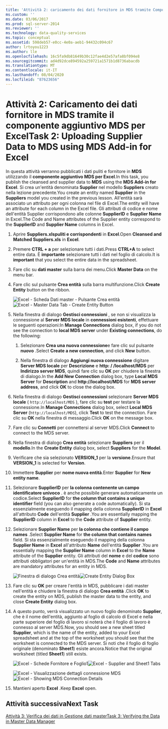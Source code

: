 ```yaml
---
title: 'Attività 2: caricamento dei dati fornitore in MDS tramite Componente aggiuntivo MDS per Excel | Microsoft Docs'
ms.custom: ''
ms.date: 03/06/2017
ms.prod: sql-server-2014
ms.reviewer: ''
ms.technology: data-quality-services
ms.topic: conceptual
ms.assetid: 598deb57-e0cc-4e0a-aeb1-94432c094c67
author: lrtoyou1223
ms.author: lle
ms.openlocfilehash: 16c5fa9db81649b30c12fae4d2e57afa8bf094e8
ms.sourcegitcommit: ad4d92dce894592a259721a1571b1d8736abacdb
ms.translationtype: MT
ms.contentlocale: it-IT
ms.lasthandoff: 08/04/2020
ms.locfileid: "87623656"
---
```

# <a name="task-2-uploading-supplier-data-to-mds-using-mds-add-in-for-excel"></a><span data-ttu-id="65b61-102">Attività 2: Caricamento dei dati fornitore in MDS tramite il componente aggiuntivo MDS per Excel</span><span class="sxs-lookup"><span data-stu-id="65b61-102">Task 2: Uploading Supplier Data to MDS using MDS Add-in for Excel</span></span>
  <span data-ttu-id="65b61-103">In questa attività verranno pubblicati i dati puliti e fornitore in **MDS** utilizzando il **componente aggiuntivo MDS per Excel**.</span><span class="sxs-lookup"><span data-stu-id="65b61-103">In this task, you publish the cleansed and supplier data to **MDS** using the **MDS Add-in for Excel**.</span></span> <span data-ttu-id="65b61-104">Si crea un'entità denominata **Supplier** nel modello **Suppliers** creato nella lezione precedente.</span><span class="sxs-lookup"><span data-stu-id="65b61-104">You create an entity named **Supplier** in the **Suppliers** model you created in the previous lesson.</span></span> <span data-ttu-id="65b61-105">All'entità sarà associato un attributo per ogni colonna nel file di Excel.</span><span class="sxs-lookup"><span data-stu-id="65b61-105">The entity will have an attribute for each column in the Excel file.</span></span> <span data-ttu-id="65b61-106">Gli attributi di codice e nome dell'entità Supplier corrispondono alle colonne **SupplierID** e **Supplier Name** in Excel.</span><span class="sxs-lookup"><span data-stu-id="65b61-106">The Code and Name attributes of the Supplier entity correspond to the **SupplierID** and **Supplier Name** columns in Excel.</span></span>  
  
1.  <span data-ttu-id="65b61-107">Aprire **Suppliers.xlspuliti e corrispondenti** in **Excel**.</span><span class="sxs-lookup"><span data-stu-id="65b61-107">Open **Cleansed and Matched Suppliers.xls** in **Excel**.</span></span>  
  
2.  <span data-ttu-id="65b61-108">Premere **CTRL + a** per selezionare tutti i dati.</span><span class="sxs-lookup"><span data-stu-id="65b61-108">Press **CTRL+A** to select entire data.</span></span> <span data-ttu-id="65b61-109">È **importante** selezionare tutti i dati nel foglio di calcolo.</span><span class="sxs-lookup"><span data-stu-id="65b61-109">It is **important** that you select the entire data in the spreadsheet.</span></span>  
  
3.  <span data-ttu-id="65b61-110">Fare clic su **dati master** sulla barra dei menu.</span><span class="sxs-lookup"><span data-stu-id="65b61-110">Click **Master Data** on the menu bar.</span></span>  
  
4.  <span data-ttu-id="65b61-111">Fare clic sul pulsante **Crea entità** sulla barra multifunzione.</span><span class="sxs-lookup"><span data-stu-id="65b61-111">Click **Create Entity** button on the ribbon.</span></span>  
  
     <span data-ttu-id="65b61-112">![Excel - Scheda Dati master - Pulsante Crea entità](../../2014/tutorials/media/et-ulingsdtomdsusingmdsaddinforexcel-01.jpg "Excel - Scheda Dati master - Pulsante Crea entità")</span><span class="sxs-lookup"><span data-stu-id="65b61-112">![Excel - Master Data Tab - Create Entity Button](../../2014/tutorials/media/et-ulingsdtomdsusingmdsaddinforexcel-01.jpg "Excel - Master Data Tab - Create Entity Button")</span></span>  
  
5.  <span data-ttu-id="65b61-113">Nella finestra di dialogo **Gestisci connessioni** , se non si visualizza la connessione al **Server MDS locale** in **connessioni esistenti**, effettuare le seguenti operazioni:</span><span class="sxs-lookup"><span data-stu-id="65b61-113">In **Manage Connections** dialog box, if you do not see the connection to **local MDS server** under **Existing connections**, do the following:</span></span>  
  
    1.  <span data-ttu-id="65b61-114">Selezionare **Crea una nuova connessione**e fare clic sul pulsante **nuovo** .</span><span class="sxs-lookup"><span data-stu-id="65b61-114">Select **Create a new connection**, and click **New** button.</span></span>  
  
    2.  <span data-ttu-id="65b61-115">Nella finestra di dialogo **Aggiungi nuova connessione** digitare **Server MDS locale** per **Descrizione** e **http: \/ /localhost/MDS** per **Indirizzo server MDS**, quindi fare clic su **OK** per chiudere la finestra di dialogo.</span><span class="sxs-lookup"><span data-stu-id="65b61-115">In the **Add New Connection** dialog box, type **Local MDS Server** for **Description** and **http:\//localhost/MDS** for **MDS server address**, and click **OK** to close the dialog box.</span></span>  
  
6.  <span data-ttu-id="65b61-116">Nella finestra di dialogo **Gestisci connessioni** selezionare **Server MDS locale** ( `http://localhost/MDS` ), fare clic su **test** per testare la connessione.</span><span class="sxs-lookup"><span data-stu-id="65b61-116">In **Manage Connections** dialog box, select **Local MDS Server** (`http://localhost/MDS`), click **Test** to test the connection.</span></span> <span data-ttu-id="65b61-117">Fare clic su **OK** nella finestra di messaggio.</span><span class="sxs-lookup"><span data-stu-id="65b61-117">Click **OK** on the message box.</span></span>  
  
7.  <span data-ttu-id="65b61-118">Fare clic su **Connetti** per connettersi al server MDS.</span><span class="sxs-lookup"><span data-stu-id="65b61-118">Click **Connect** to connect to the MDS server.</span></span>  
  
8.  <span data-ttu-id="65b61-119">Nella finestra di dialogo **Crea entità** selezionare **Suppliers** per il **modello**.</span><span class="sxs-lookup"><span data-stu-id="65b61-119">In the **Create Entity** dialog box, select **Suppliers** for the **Model**.</span></span>  
  
9. <span data-ttu-id="65b61-120">Verificare che sia selezionato **VERSION_1** per la **versione**.</span><span class="sxs-lookup"><span data-stu-id="65b61-120">Ensure that **VERSION_1** is selected for **Version**.</span></span>  
  
10. <span data-ttu-id="65b61-121">Immettere **Supplier** per **nome nuova entità**.</span><span class="sxs-lookup"><span data-stu-id="65b61-121">Enter **Supplier** for **New entity name**.</span></span>  
  
11. <span data-ttu-id="65b61-122">Selezionare **SupplierID** per **la colonna contenente un campo identificatore univoco** . è anche possibile generare automaticamente un codice.</span><span class="sxs-lookup"><span data-stu-id="65b61-122">Select **SupplierID** for **the column that contains a unique identifier** field (you can also generate a code automatically).</span></span> <span data-ttu-id="65b61-123">Si sta essenzialmente eseguendo il mapping della colonna **SupplierID** in **Excel** all'attributo **Code** dell'entità **Supplier** .</span><span class="sxs-lookup"><span data-stu-id="65b61-123">You are essentially mapping the **SupplierID** column in **Excel** to the **Code** attribute of **Supplier** entity.</span></span>  
  
12. <span data-ttu-id="65b61-124">Selezionare **Supplier Name** per **la colonna che contiene il campo names** .</span><span class="sxs-lookup"><span data-stu-id="65b61-124">Select **Supplier Name** for **the column that contains names** field.</span></span> <span data-ttu-id="65b61-125">Si sta essenzialmente eseguendo il mapping della colonna **Supplier Name** in **Excel** all'attributo **Name** dell'entità **Supplier** .</span><span class="sxs-lookup"><span data-stu-id="65b61-125">You are essentially mapping the **Supplier Name** column in **Excel** to the **Name** attribute of the **Supplier** entity.</span></span> <span data-ttu-id="65b61-126">Gli attributi del **nome** e del **codice** sono attributi obbligatori per un'entità in MDS.</span><span class="sxs-lookup"><span data-stu-id="65b61-126">The **Code** and **Name** attributes are mandatory attributes for an entity in MDS.</span></span>  
  
     <span data-ttu-id="65b61-127">![Finestra di dialogo Crea entità](../../2014/tutorials/media/et-ulingsdtomdsusingmdsaddinforexcel-02.jpg "Finestra di dialogo Crea entità")</span><span class="sxs-lookup"><span data-stu-id="65b61-127">![Create Entity Dialog Box](../../2014/tutorials/media/et-ulingsdtomdsusingmdsaddinforexcel-02.jpg "Create Entity Dialog Box")</span></span>  
  
13. <span data-ttu-id="65b61-128">Fare clic su **OK** per creare l'entità in MDS, pubblicare i dati master nell'entità e chiudere la finestra di dialogo **Crea entità** .</span><span class="sxs-lookup"><span data-stu-id="65b61-128">Click **OK** to create the entity on MDS, publish the master data to the entity, and close **Create Entity** dialog box.</span></span>  
  
14. <span data-ttu-id="65b61-129">A questo punto, verrà visualizzato un nuovo foglio denominato **Supplier**, che è il nome dell'entità, aggiunto al foglio di calcolo di Excel e nella parte superiore del foglio di lavoro si noterà che il foglio di lavoro è connesso al server MDS.</span><span class="sxs-lookup"><span data-stu-id="65b61-129">Now, you should see a new sheet titled **Supplier**, which is the name of the entity, added to your Excel spreadsheet and at the top of the worksheet you should see that the worksheet is connected to the MDS server.</span></span> <span data-ttu-id="65b61-130">Si noti che il foglio di foglio originale (denominato **Sheet1**) esiste ancora.</span><span class="sxs-lookup"><span data-stu-id="65b61-130">Notice that the original worksheet (titled **Sheet1**) still exists.</span></span>  
  
     <span data-ttu-id="65b61-131">![Excel - Schede Fornitore e Foglio1](../../2014/tutorials/media/et-ulingsdtomdsusingmdsaddinforexcel-03.jpg "Excel - Schede Fornitore e Foglio1")</span><span class="sxs-lookup"><span data-stu-id="65b61-131">![Excel - Supplier and Sheet1 Tabs](../../2014/tutorials/media/et-ulingsdtomdsusingmdsaddinforexcel-03.jpg "Excel - Supplier and Sheet1 Tabs")</span></span>  
  
     <span data-ttu-id="65b61-132">![Excel - Visualizzazione dettagli connessione MDS](../../2014/tutorials/media/et-ulingsdtomdsusingmdsaddinforexcel-04.jpg "Excel - Visualizzazione dettagli connessione MDS")</span><span class="sxs-lookup"><span data-stu-id="65b61-132">![Excel - Showing MDS Connection Details](../../2014/tutorials/media/et-ulingsdtomdsusingmdsaddinforexcel-04.jpg "Excel - Showing MDS Connection Details")</span></span>  
  
15. <span data-ttu-id="65b61-133">Mantieni aperto **Excel** .</span><span class="sxs-lookup"><span data-stu-id="65b61-133">Keep **Excel** open.</span></span>  
  
## <a name="next-task"></a><span data-ttu-id="65b61-134">Attività successiva</span><span class="sxs-lookup"><span data-stu-id="65b61-134">Next Task</span></span>  
 [<span data-ttu-id="65b61-135">Attività 3: Verifica dei dati in Gestione dati master</span><span class="sxs-lookup"><span data-stu-id="65b61-135">Task 3: Verifying the Data in Master Data Manager</span></span>](../../2014/tutorials/task-3-verifying-the-data-in-master-data-manager.md)  
  
  
